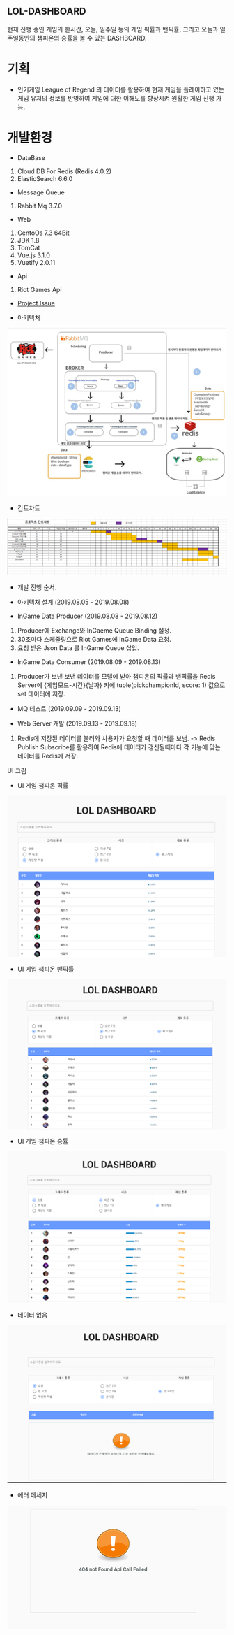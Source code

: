 LOL-DASHBOARD  
 -  


현재 진행 중인 게임의 한시간, 오늘, 일주일 등의 게임 픽률과 밴픽률, 그리고 오늘과 일주일동안의 챔피온의 승률을 볼 수 있는 DASHBOARD. 

# 기획

- 인기게임 League of Regend 의 데이터를 활용하여 현재 게임을 플레이하고 있는 게임 유저의 정보를 반영하여 게임에 대한 이해도를 향상시켜 원활한 게임 진행 가능.

# 개발환경
 - DataBase 
  1. Cloud DB For Redis (Redis 4.0.2)
  2. ElasticSearch 6.6.0

 - Message Queue
  1. Rabbit Mq 3.7.0
  
 - Web 
  1. CentoOs 7.3 64Bit
  2. JDK 1.8
  3. TomCat
  4. Vue.js 3.1.0
  5. Vuetify 2.0.11

- Api
 1. Riot Games Api

- [Project Issue](https://oss.navercorp.com/2019-Ncloud-Intern-Program/teahwan.kim_2nd/projects/1)


- 아키텍처

![아키텍처](./architecture.png)

- 간트차트

![간트차트](./Ganttchart.png)

 - 개발 진행 순서.

- 아키텍처 설계 (2019.08.05 -  2019.08.08)
- InGame Data Producer (2019.08.08 - 2019.08.12)
1. Producer에 Exchange와 InGaeme Queue Binding 설정.
2. 30초마다 스케줄링으로 Riot Games에 InGame Data 요청.
3. 요청 받은 Json Data 를 InGame Queue 삽입.

- InGame Data Consumer (2019.08.09 - 2019.08.13)
1. Producer가 보낸 보낸 데이터를 모델에 받아 챔피온의 픽률과 밴픽률을 
Redis Server에 {게임모드-시간}{날짜} 키에 tuple(pickchampionId, score: 1) 값으로 
set 데이터에 저장.

- MQ 테스트 (2019.09.09 - 2019.09.13)

- Web Server 개발 (2019.09.13 - 2019.09.18)
 1. Redis에 저장된 데이터를 불러와 사용자가 요청할 때 데이터를 보냄.
  -> Redis Publish Subscribe를 활용하여 Redis에 데이터가 갱신될때마다 각 기능에 맞는 데이터를 Redis에 저장. 

UI 그림

- UI 게임 챔피온 픽률 

![UI](./UI.png)

- UI 게임 챔피온 밴픽률

![UI](./UIBanPick.png)

- UI 게임 챔피온 승률

![UIWinRate](./UIWinRate.png)

- 데이터 없음

![NoData](./nodata.png)

- 에러 메세지

![ERROR](./error.png)


